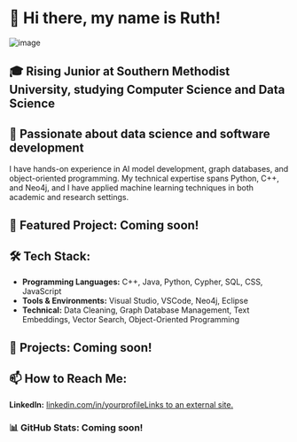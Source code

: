 # 👋 Hi there, my name is Ruth! 
![image](https://user-images.githubusercontent.com/74038190/212284158-e840e285-664b-44d7-b79b-e264b5e54825.gif)
## 🎓 Rising Junior at Southern Methodist University, studying Computer Science and Data Science
## 🔭 Passionate about data science and software development
I have hands-on experience in AI model development, graph databases, and object-oriented programming. My technical expertise spans Python, C++, and Neo4j, and I have applied machine learning techniques in both academic and research settings.

## 🎯 Featured Project: Coming soon!

## 🛠 Tech Stack: 
- **Programming Languages:** C++, Java, Python, Cypher, SQL, CSS, JavaScript
- **Tools & Environments:** Visual Studio, VSCode, Neo4j, Eclipse 
- **Technical:** Data Cleaning, Graph Database Management, Text Embeddings, Vector Search, Object-Oriented Programming

## 🚀 Projects: Coming soon!

## 📫 How to Reach Me: 
**LinkedIn:** [linkedin.com/in/yourprofileLinks to an external site.](https://www.linkedin.com/in/ruth-assefa-60839b261/) 

### 📊 GitHub Stats: Coming soon!



<!--
**RuthA120/RuthA120** is a ✨ _special_ ✨ repository because its `README.md` (this file) appears on your GitHub profile.

Here are some ideas to get you started:

- 💬 I'm currently a sophomore studying Computer Science!
- 🌱 I’m currently taking data structures and computer organization
- 😄 I am looking to create newer projects
- 👯 I’m looking to collaborate on ...
- 🤔 I’m looking for help with ...
- 💬 Ask me about ...
- 📫 How to reach me: ...
- 😄 Pronouns: ...
- ⚡ Fun fact: ...
-->
